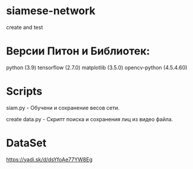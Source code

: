 # siamese-network

create and test

# Версии Питон и Библиотек:
python (3.9)
tensorflow (2.7.0)
matplotlib (3.5.0)
opencv-python (4.5.4.60)
# Scripts
siam.py - Обучени и сохранение весов сети.

create data.py - Скрипт поиска и сохранения лиц из видео файла.

# DataSet
https://yadi.sk/d/dsYfoAe77YW8Eg
